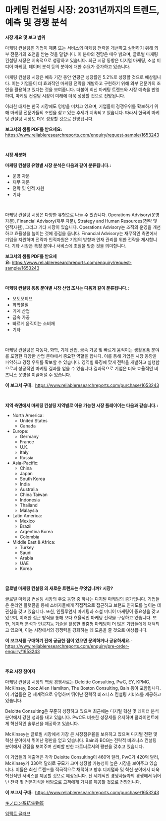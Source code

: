 <p><h1>마케팅 컨설팅 시장: 2031년까지의 트렌드, 예측 및 경쟁 분석</h1></p><p><strong>시장 개요 및 보고 범위</strong></p>
<p><p>마케팅 컨설팅은 기업이 제품 또는 서비스의 마케팅 전략을 개선하고 실현하기 위해 외부 전문가의 조언을 받는 것을 말합니다. 이 분야의 전망은 매우 밝으며, 글로벌 마케팅 컨설팅 시장은 지속적으로 성장하고 있습니다. 최근 시장 동향은 디지털 마케팅, 소셜 미디어 마케팅, 데이터 분석 등의 분야에 대한 수요가 증가하고 있습니다.</p><p>마케팅 컨설팅 시장은 예측 기간 동안 연평균 성장률인 5.2%로 성장할 것으로 예상됩니다. 이는 기업들이 더 효과적인 마케팅 전략을 개발하고 구현하기 위해 외부 전문가의 조언을 활용하고 있다는 것을 보여줍니다. 더불어 최신 마케팅 트렌드와 시장 예측을 반영하여, 마케팅 컨설팅 시장이 미래에 더욱 성장할 것으로 전망됩니다.</p><p>이러한 대세는 한국 시장에도 영향을 미치고 있으며, 기업들이 경쟁우위를 확보하기 위해 마케팅 전문가들의 조언을 찾고 있는 추세가 지속되고 있습니다. 따라서 한국의 마케팅 컨설팅 시장도 더욱 성장할 것으로 전망됩니다.</p></p>
<p><strong>보고서의 샘플 PDF를 받으세요:</strong> <a href="https://www.reliableresearchreports.com/enquiry/request-sample/1653243">https://www.reliableresearchreports.com/enquiry/request-sample/1653243</a></p>
<p>&nbsp;</p>
<p><strong>시장 세분화</strong></p>
<p><strong>마케팅 컨설팅 유형별 시장 분석은 다음과 같이 분류됩니다.:</strong></p>
<p><ul><li>운영 자문</li><li>재무 자문</li><li>전략 및 인적 자원</li><li>기타</li></ul></p>
<p>&nbsp;</p>
<p><p>마케팅 컨설팅 시장은 다양한 유형으로 나눌 수 있습니다. Operations Advisory(운영 자문), Financial Advisory(재무 자문), Strategy and Human Resources(전략 및 인적자원), 그리고 기타 시장이 있습니다. Operations Advisory는 조직의 운영을 개선하고 효율성을 높이는 것에 중점을 둡니다. Financial Advisory는 재무적인 측면에서 기업을 지원하며 전략과 인적자원은 기업의 방향과 인재 관리를 위한 전략을 제시합니다. 기타 시장은 특정 분야나 서비스에 초점을 맞춘 것을 의미합니다.</p></p>
<p><strong>보고서의 샘플 PDF를 받으세요:</strong>&nbsp;<a href="https://www.reliableresearchreports.com/enquiry/request-sample/1653243">https://www.reliableresearchreports.com/enquiry/request-sample/1653243</a></p>
<p>&nbsp;</p>
<p><strong> 마케팅 컨설팅 응용 분야별 시장 산업 조사는 다음과 같이 분류됩니다.:</strong></p>
<p><ul><li>오토모티브</li><li>화학물질</li><li>기계 산업</li><li>금속 가공</li><li>빠르게 움직이는 소비재</li><li>기타</li></ul></p>
<p>&nbsp;</p>
<p><p>마케팅 컨설팅은 자동차, 화학, 기계 산업, 금속 가공 및 빠르게 움직이는 생활용품 분야를 포함한 다양한 산업 분야에서 중요한 역할을 합니다. 이를 통해 기업은 시장 동향을 파악하고 경쟁 우위를 확보할 수 있습니다. 영역별 특징에 맞게 전략을 개발하고 실행함으로써 성공적인 마케팅 결과를 얻을 수 있습니다.결과적으로 기업은 더욱 효율적인 비즈니스 운영을 이끌어낼 수 있습니다.</p></p>
<p><strong>이 보고서 구매:</strong>&nbsp; <a href="https://www.reliableresearchreports.com/purchase/1653243">https://www.reliableresearchreports.com/purchase/1653243</a></p>
<p>&nbsp;</p>
<p><strong>지역 측면에서 마케팅 컨설팅 지역별로 이용 가능한 시장 플레이어는 다음과 같습니다.:</strong></p>
<p><ul>
    <li>
        North America:
        <ul>
            <li>United States</li>
            <li>Canada</li>
        </ul>
    </li>
    <li>
        Europe:
        <ul>
            <li>Germany</li>
            <li>France</li>
            <li>U.K.</li>
            <li>Italy</li>
            <li>Russia</li>
        </ul>
    </li>
    <li>
        Asia-Pacific:
        <ul>
            <li>China</li>
            <li>Japan</li>
            <li>South Korea</li>
            <li>India</li>
            <li>Australia</li>
            <li>China Taiwan</li>
            <li>Indonesia</li>
            <li>Thailand</li>
            <li>Malaysia</li>
        </ul>
    </li>
    <li>
        Latin America:
        <ul>
            <li>Mexico</li>
            <li>Brazil</li>
            <li>Argentina Korea</li>
            <li>Colombia</li>
        </ul>
    </li>
    <li>
        Middle East & Africa:
        <ul>
            <li>Turkey</li>
            <li>Saudi</li>
            <li>Arabia</li>
            <li>UAE</li>
            <li>Korea</li>
        </ul>
    </li>
    </ul></p>
<p>&nbsp;</p>
<p><strong>글로벌 마케팅 컨설팅 의 새로운 트렌드는 무엇입니까? 시장?</strong></p>
<p><p>글로벌 마케팅 컨설팅 시장의 주요 동향 중 하나는 디지털 마케팅의 증가입니다. 기업들은 온라인 플랫폼을 통해 소비자들에게 직접적으로 접근하고 브랜드 인지도를 높이는 데 관심을 갖고 있습니다. 또한, 인플루언서 마케팅과 소셜 미디어 마케팅이 중요성을 갖고 있으며, 이러한 접근 방식을 통해 보다 효율적인 마케팅 전략을 구상하고 있습니다. 또한, 데이터 분석과 인공지능 기술을 활용한 맞춤형 마케팅이 더 많은 기업들에게 채택되고 있으며, 이는 시장에서의 경쟁력을 강화하는 데 도움을 줄 것으로 예상됩니다.</p></p>
<p><strong>이 보고서를 구매하기 전에 궁금한 점이 있으면 문의하거나 공유하세요.</strong>- <a href="https://www.reliableresearchreports.com/enquiry/pre-order-enquiry/1653243">https://www.reliableresearchreports.com/enquiry/pre-order-enquiry/1653243</a></p>
<p>&nbsp;</p>
<p><strong>주요 시장 참여자</strong></p>
<p><p>마케팅 컨설팅 시장의 핵심 경쟁사로는 Deloitte Consulting, PwC, EY, KPMG, McKinsey, Booz Allen Hamilton, The Boston Consulting, Bain 등이 포함됩니다. 이 기업들은 전 세계적으로 유명하며 뛰어난 전략적 비즈니스 컨설팅 서비스를 제공하고 있습니다.</p><p>Deloitte Consulting은 꾸준히 성장하고 있으며 최근에는 디지털 혁신 및 데이터 분석 분야에서 강한 성과를 내고 있습니다. PwC도 비슷한 성장세를 유지하며 클라이언트에게 혁신적인 솔루션을 제공하고 있습니다.</p><p>McKinsey는 글로벌 시장에서 가장 큰 시장점유율을 보유하고 있으며 디지털 전환 및 혁신 분야에서 뛰어난 평판을 얻고 있습니다. Bain과 BCG는 전략적 비즈니스 컨설팅 분야에서 강점을 보여주며 신뢰할 만한 파트너로서의 평판을 갖추고 있습니다.</p><p>이 기업들의 매출액은 각각 Deloitte Consulting이 460억 달러, PwC가 420억 달러, McKinsey가 330억 달러로 규모가 크며 성장할 가능성이 높은 시장을 보여주고 있습니다. 이들은 최신 트렌드를 적극적으로 채택하고 향후 디지털화 및 혁신 분야에서 더욱 혁신적인 서비스를 제공할 것으로 예상됩니다. 전 세계적인 경쟁사들과의 경쟁에서 뛰어난 전략 및 전문지식을 바탕으로 고객에게 가치를 제공할 것으로 전망됩니다.</p></p>
<p><strong>이 보고서 구매:</strong>&nbsp;&nbsp;<a href="https://www.reliableresearchreports.com/purchase/1653243">https://www.reliableresearchreports.com/purchase/1653243</a></p>
<p><p><a href="https://github.com/zekaoe592392/Market-Research-Report-List-1/blob/main/489180411615.md">キノロン系抗生物質</a></p><p><a href="https://medium.com/@earnesteidenreichja/%EC%98%81%ED%96%A5-%EC%9E%A5%EA%B0%91-%EC%8B%9C%EC%9E%A5%EC%9D%80-%EC%8B%9C%EC%9E%A5-%EC%A0%90%EC%9C%A0%EC%9C%A8-%EC%8B%9C%EC%9E%A5-%EB%8F%99%ED%96%A5-%EB%B0%8F-%EC%8B%9C%EC%9E%A5-%EC%84%B1%EC%9E%A5%EC%97%90-%EB%8C%80%ED%95%9C-%EC%A0%95%EB%B3%B4%EB%A5%BC-%EC%A0%9C%EA%B3%B5%ED%95%A9%EB%8B%88%EB%8B%A4-0045ed167b30">임팩트 글러브</a></p></p>
